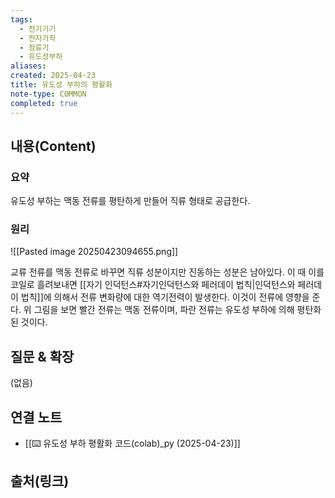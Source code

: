 ```yaml
---
tags:
  - 전기기기
  - 전자기학
  - 정류기
  - 유도성부하
aliases: 
created: 2025-04-23
title: 유도성 부하의 평활화
note-type: COMMON
completed: true
---
```


## 내용(Content)

### 요약

유도성 부하는 맥동 전류를 평탄하게 만들어 직류 형태로 공급한다.

### 원리

![[Pasted image 20250423094655.png]]

교류 전류를 맥동 전류로 바꾸면 직류 성분이지만 진동하는 성분은 남아있다. 이 때 이를 코일로 흘려보내면  [[자기 인덕턴스#자기인덕턴스와 페러데이 법칙|인덕턴스와 페러데이 법칙]]에 의해서 전류 변화량에 대한 역기전력이 발생한다. 이것이 전류에 영향을 준다. 위 그림을 보면 빨간 전류는 맥동 전류이며, 파란 전류는 유도성 부하에 의해 평탄화된 것이다.

## 질문 & 확장

(없음)

## 연결 노트

- [[⌨️ 유도성 부하 평활화 코드(colab)_py (2025-04-23)]]

## 출처(링크)

